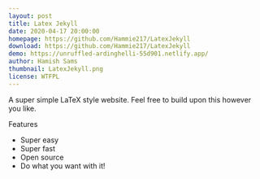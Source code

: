 ```yaml
---
layout: post
title: Latex Jekyll
date: 2020-04-17 20:00:00
homepage: https://github.com/Hammie217/LatexJekyll
download: https://github.com/Hammie217/LatexJekyll
demo: https://unruffled-ardinghelli-55d901.netlify.app/
author: Hamish Sams
thumbnail: LatexJekyll.png
license: WTFPL
---
```


A super simple LaTeX style website. Feel free to build upon this however you like.

Features

- Super easy
- Super fast
- Open source
- Do what you want with it!